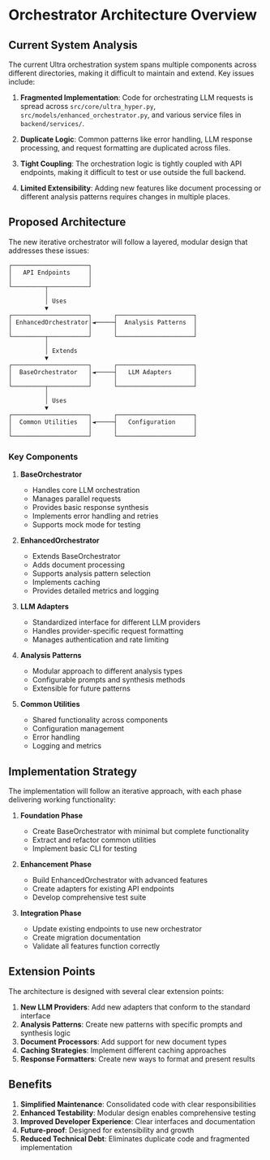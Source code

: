# Orchestrator Architecture Overview

## Current System Analysis

The current Ultra orchestration system spans multiple components across different directories, making it difficult to maintain and extend. Key issues include:

1. **Fragmented Implementation**: Code for orchestrating LLM requests is spread across `src/core/ultra_hyper.py`, `src/models/enhanced_orchestrator.py`, and various service files in `backend/services/`.

2. **Duplicate Logic**: Common patterns like error handling, LLM response processing, and request formatting are duplicated across files.

3. **Tight Coupling**: The orchestration logic is tightly coupled with API endpoints, making it difficult to test or use outside the full backend.

4. **Limited Extensibility**: Adding new features like document processing or different analysis patterns requires changes in multiple places.

## Proposed Architecture

The new iterative orchestrator will follow a layered, modular design that addresses these issues:

```
┌─────────────────────┐
│   API Endpoints     │
│                     │
└─────────┬───────────┘
          │
          │ Uses
          ▼
┌─────────────────────┐      ┌─────────────────────┐
│ EnhancedOrchestrator│◄─────┤  Analysis Patterns  │
│                     │      │                     │
└─────────┬───────────┘      └─────────────────────┘
          │
          │ Extends
          ▼
┌─────────────────────┐      ┌─────────────────────┐
│  BaseOrchestrator   │◄─────┤   LLM Adapters      │
│                     │      │                     │
└─────────┬───────────┘      └─────────────────────┘
          │
          │ Uses
          ▼
┌─────────────────────┐      ┌─────────────────────┐
│  Common Utilities   │◄─────┤   Configuration     │
│                     │      │                     │
└─────────────────────┘      └─────────────────────┘
```

### Key Components

1. **BaseOrchestrator**
   - Handles core LLM orchestration
   - Manages parallel requests
   - Provides basic response synthesis
   - Implements error handling and retries
   - Supports mock mode for testing

2. **EnhancedOrchestrator**
   - Extends BaseOrchestrator
   - Adds document processing
   - Supports analysis pattern selection
   - Implements caching
   - Provides detailed metrics and logging

3. **LLM Adapters**
   - Standardized interface for different LLM providers
   - Handles provider-specific request formatting
   - Manages authentication and rate limiting

4. **Analysis Patterns**
   - Modular approach to different analysis types
   - Configurable prompts and synthesis methods
   - Extensible for future patterns

5. **Common Utilities**
   - Shared functionality across components
   - Configuration management
   - Error handling
   - Logging and metrics

## Implementation Strategy

The implementation will follow an iterative approach, with each phase delivering working functionality:

1. **Foundation Phase**
   - Create BaseOrchestrator with minimal but complete functionality
   - Extract and refactor common utilities
   - Implement basic CLI for testing

2. **Enhancement Phase**
   - Build EnhancedOrchestrator with advanced features
   - Create adapters for existing API endpoints
   - Develop comprehensive test suite

3. **Integration Phase**
   - Update existing endpoints to use new orchestrator
   - Create migration documentation
   - Validate all features function correctly

## Extension Points

The architecture is designed with several clear extension points:

1. **New LLM Providers**: Add new adapters that conform to the standard interface
2. **Analysis Patterns**: Create new patterns with specific prompts and synthesis logic
3. **Document Processors**: Add support for new document types
4. **Caching Strategies**: Implement different caching approaches
5. **Response Formatters**: Create new ways to format and present results

## Benefits

1. **Simplified Maintenance**: Consolidated code with clear responsibilities
2. **Enhanced Testability**: Modular design enables comprehensive testing
3. **Improved Developer Experience**: Clear interfaces and documentation
4. **Future-proof**: Designed for extensibility and growth
5. **Reduced Technical Debt**: Eliminates duplicate code and fragmented implementation